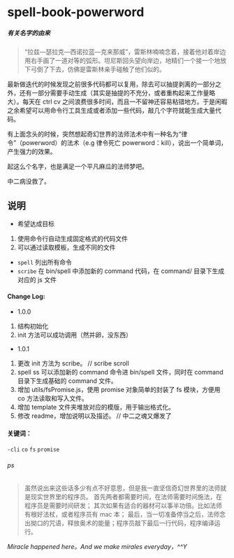 # spell-book-powerword 

##### 有关名字的由来

> “拉兹—瑟拉克—西诺拉蓝—克来那威”，雷斯林喃喃念着，接着他对着岸边用右手画了一道对等的弧形。坦尼斯回头望向岸边，地精们一个接一个地放下弓倒了下去，仿佛是雷斯林亲手碰触了他们似的。

最新做迭代的时候发现之前很多代码都可以复用，除去可以抽提剥离的一部分之外，还有一部分需要手动生成（其实是抽提的不充分，或者重构起来工作量略大）。每天在 ctrl cv 之间浪费很多时间，而且一不留神还容易粘错地方。于是闲暇之余希望可以用命令行工具生成或者添加一些代码，敲几个字符就能生成大量代码。

有上面念头的时候，突然想起奇幻世界的法师法术中有一种名为“律令”（powerword）的法术（e.g 律令死亡 powerword：kill），说出一个简单词，产生强力的效果。

起这么个名字，也是满足一个平凡麻瓜的法师梦吧。

中二病没救了。

## 说明

- 希望达成目标

1. 使用命令行自动生成固定格式的代码文件
2. 可以通过读取模板，生成不同的文件

- `spell` 列出所有命令
- `scribe` 在 bin/spell 中添加新的 command 代码，在 command/ 目录下生成对应的 js 文件 

#### Change Log: ####

- 1.0.0

1. 结构初始化
2. init 方法可以成功调用（然并卵，没东西）

- 1.0.1
1. 更改 init 方法为 scribe。 // scribe scroll
2. spell ss 可以添加新的 command 命令进 bin/spell 文件，同时在 command 目录下生成基础的 command 文件。
3. 增加 utils/fsPromise.js，使用 promise 对象简单的封装了 fs 模块，方便用 co 方法读取和写入文件。
4. 增加 template 文件夹堆放对应的模版，用于输出格式化。
5. 修改 readme，增加说明以及描述。 // 中二之魂又爆发了

#### 关键词：
`-cli`
`co`
`fs`
`promise`


###### ps

>虽然说出来这些话多少有点不好意思，但是我一直坚信奇幻世界里的法师就是现实世界里的程序员。
>首先两者都需要时间，在法师需要时间施法，在程序员是需要时间研发；
>其次如果有适合的器材可以事半功倍。比如法师有根好法杖，或者程序员有 mac 本；
>最后，当一切准备停当之后，法师念出拗口的咒语，释放奥术的能量；程序员敲下最后一行代码，程序编译运行。

*Miracle happened here。And we make mirales everyday，^^Y*
